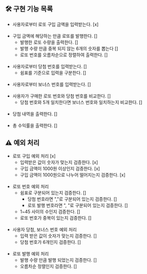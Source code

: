 ## 🛠 구현 기능 목록

- 사용자로부터 로또 구입 금액을 입력받는다. [x]
  <br><br>
- 구입 금액에 해당하는 만큼 로또를 발행한다. []
  - 발행한 로또 수량을 출력한다. []
  - 발행 수량 만큼 중복 되지 않는 6개의 숫자를 뽑는다 []
  - 로또 번호를 오름차순으로 정렬하여 출력한다. []
    <br><br>
- 사용자로부터 당첨 번호를 입력받는다. []
  - 쉼표를 기준으로 입력을 구분한다. []
    <br><br>
- 사용자로부터 보너스 번호를 입력받는다. []
  <br><br>
- 사용자가 구매한 로또 번호와 당첨 번호를 비교한다. []
  - 당첨 번호와 5개 일치한다면 보너스 번호와 일치하는지 비교한다. []
    <br><br>
- 당첨 내역을 출력한다. []
  <br><br>
- 총 수익률을 출력한다. []

## ⚠️ 예외 처리

- 로또 구입 예외 처리 [x]
  - 입력받은 값이 숫자가 맞는지 검증한다. [x]
  - 구입 금액이 1000원 이상인지 검증한다. [x]
  - 구입 금액이 1000원으로 나누어 떨어지는지 검증한다. [x]
    <br><br>
- 로또 번호 예외 처리
  - 쉼표로 구분되어 있는지 검증한다. []
    - 당첨 번호라면 ","로 구분되어 있는지 검증한다. []
    - 로또 발행 번호라면 ", "로 구분되어 있는지 검증한다. []
  - 1~45 사이의 수인지 검증한다. []
  - 로또 번호가 중복이 있는지 검증한다. []
    <br><br>
- 사용자 당첨, 보너스 번호 예외 처리
  - 입력 받은 값이 숫자가 맞는지 검증한다. []
  - 당첨 번호가 6개인지 검증한다. []
    <br><br>
- 로또 발행 예외 처리
  - 발행 수량 만큼 발행 되었는지 검증한다. []
  - 오름차순 정렬인지 검증한다. []